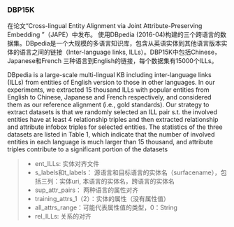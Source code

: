 ### DBP15K

在论文“Cross-lingual Entity Alignment via Joint Attribute-Preserving Embedding ”（JAPE）中发布。 使用DBpedia (2016-04)构建的三个跨语言的数据集。DBpedia是一个大规模的多语言知识库，包含从英语实体到其他语言版本实体的语言之间的链接（Inter-language links, ILLs）。DBP15K中包括Chinese，Japanese和French 三种语言到English的链接，每个数据集有15000个ILLs。



DBpedia is a large-scale multi-lingual KB including inter-language links (ILLs) from entities
of English version to those in other languages. In our experiments, we extracted
15 thousand ILLs with popular entities from English to Chinese, Japanese and
French respectively, and considered them as our reference alignment (i.e., gold
standards). Our strategy to extract datasets is that we randomly selected an
ILL pair s.t. the involved entities have at least 4 relationship triples and then
extracted relationship and attribute infobox triples for selected entities. The
statistics of the three datasets are listed in Table 1, which indicate that the
number of involved entities in each language is much larger than 15 thousand,
and attribute triples contribute to a significant portion of the datasets   

> * ent_ILLs: 实体对齐文件
> * s_labels和t_labels： 源语言和目标语言的实体名（surfacename），包括三列：实体uri, 本语言的实体名，跨语言的实体名
> * sup_attr_pairs： 两种语言的属性对齐
> * training_attrs_1（2）：实体的属性（没有属性值）
> * all_attrs_range：可能代表属性值的类型，0：String
> * rel_ILLs: 关系的对齐



